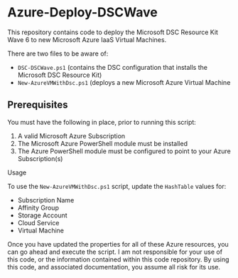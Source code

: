 Azure-Deploy-DSCWave
====================

This repository contains code to deploy the Microsoft DSC Resource Kit Wave 6 to new Microsoft Azure IaaS Virtual Machines.

There are two files to be aware of:

* `DSC-DSCWave.ps1` (contains the DSC configuration that installs the Microsoft DSC Resource Kit)
* `New-AzureVMWithDsc.ps1` (deploys a new Microsoft Azure Virtual Machine

Prerequisites
----------------

You must have the following in place, prior to running this script:

1. A valid Microsoft Azure Subscription
2. The Microsoft Azure PowerShell module must be installed
3. The Azure PowerShell module must be configured to point to your Azure Subscription(s)

Usage

To use the `New-AzureVMWithDsc.ps1` script, update the `HashTable` values for:

* Subscription Name
* Affinity Group
* Storage Account
* Cloud Service
* Virtual Machine

Once you have updated the properties for all of these Azure resources, you can go ahead and execute the script. I am not responsible for your use of this code, or the information contained within this code repository. By using this code, and associated documentation, you assume all risk for its use.
